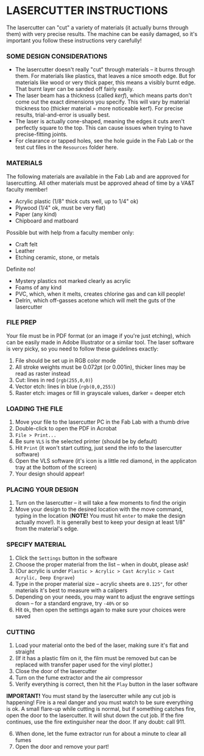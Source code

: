# LASERCUTTER INSTRUCTIONS

The lasercutter can "cut" a variety of materials (it actually burns through them) with very precise results. The machine can be easily damaged, so it's important you follow these instructions very carefully!

### SOME DESIGN CONSIDERATIONS  
* The lasercutter doesn't really "cut" through materials – it burns through them. For materials like plastics, that leaves a nice smooth edge. But for materials like wood or very thick paper, this means a visibly burnt edge. That burnt layer can be sanded off fairly easily.  
* The laser beam has a thickness (called *kerf*), which means parts don't come out the exact dimensions you specify. This will vary by material thickness too (thicker material = more noticeable kerf). For precise results, trial-and-error is usually best.  
* The laser is actually cone-shaped, meaning the edges it cuts aren't perfectly square to the top. This can cause issues when trying to have precise-fitting joints.  
* For clearance or tapped holes, see the hole guide in the Fab Lab or the test cut files in the `Resources` folder here.  

### MATERIALS  
The following materials are available in the Fab Lab and are approved for lasercutting. All other materials must be approved ahead of time by a VA&T faculty member!

* Acrylic plastic (1/8" thick cuts well, up to 1/4" ok)  
* Plywood (1/4" ok, must be very flat)  
* Paper (any kind)  
* Chipboard and matboard  

Possible but with help from a faculty member only:  
* Craft felt  
* Leather  
* Etching ceramic, stone, or metals

Definite no!  
* Mystery plastics not marked clearly as acrylic  
* Foams of any kind  
* PVC, which, when it melts, creates chlorine gas and can kill people!  
* Delrin, which off-gasses acetone which will melt the guts of the lasercutter  

### FILE PREP  
Your file must be in PDF format (or an image if you're just etching), which can be easily made in Adobe Illustrator or a similar tool. The laser software is very picky, so you need to follow these guidelines exactly:

1. File should be set up in RGB color mode  
2. All stroke weights must be 0.072pt (or 0.001in), thicker lines may be read as raster instead  
3. Cut: lines in red (`rgb(255,0,0)`)  
4. Vector etch: lines in blue (`rgb(0,0,255)`)  
5. Raster etch: images or fill in grayscale values, darker = deeper etch  

### LOADING THE FILE  
1. Move your file to the lasercutter PC in the Fab Lab with a thumb drive  
2. Double-click to open the PDF in Acrobat  
3. `File > Print...`  
4. Be sure `VLS` is the selected printer (should be by default)  
5. Hit `Print` (it won't start cutting, just send the info to the lasercutter software)  
6. Open the VLS software (it's icon is a little red diamond, in the applicaton tray at the bottom of the screen)  
7. Your design should appear!  

### PLACING YOUR DESIGN  
1. Turn on the lasercutter – it will take a few moments to find the origin    
2. Move your design to the desired location with the move command, typing in the location (**NOTE!** You must hit `enter` to make the design actually move!). It is generally best to keep your design at least 1/8" from the material's edge.

### SPECIFY MATERIAL  
1. Click the `Settings` button in the software  
2. Choose the proper material from the list – when in doubt, please ask!  
3. (Our acrylic is under `Plastic > Acrylic > Cast Acrylic > Cast Acrylic, Deep Engrave`)  
4. Type in the proper material size – acrylic sheets are `0.125"`, for other materials it's best to measure with a calipers  
5. Depending on your needs, you may want to adjust the engrave settings down – for a standard engrave, try `-40%` or so  
6. Hit `Ok`, then open the settings again to make sure your choices were saved  

### CUTTING  
1. Load your material onto the bed of the laser, making sure it's flat and straight  
2. (If it has a plastic film on it, the film must be removed but can be replaced with transfer paper used for the vinyl plotter.)  
3. Close the door of the lasercutter  
4. Turn on the fume extractor and the air compressor  
5. Verify everything is correct, then hit the `Play` button in the laser software  

**IMPORTANT!** You must stand by the lasercutter while any cut job is happening! Fire is a real danger and you must watch to be sure everything is ok. A small flare-up while cutting is normal, but if something catches fire, open the door to the lasercutter. It will shut down the cut job. If the fire continues, use the fire extinguisher near the door. If any doubt: call 911.

6. When done, let the fume extractor run for about a minute to clear all fumes  
7. Open the door and remove your part!

